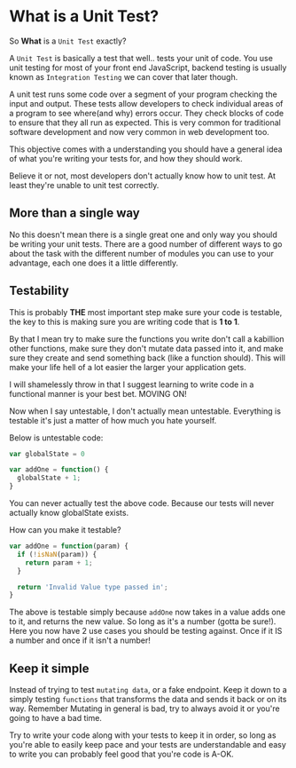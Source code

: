 # What is a Unit Test?

So **What** is a `Unit Test` exactly?

A `Unit Test` is basically a test that well.. tests your unit of code. You use unit testing for most of your front end JavaScript, backend testing is usually known as `Integration Testing` we can cover that later though.

A unit test runs some code over a segment of your program checking the input and output. These tests allow developers to check individual areas of a program to see where(and why) errors occur. They check blocks of code to ensure that they all run as expected. This is very common for traditional software development and now very common in web development too.

This objective comes with a understanding you should have a general idea of what you're writing your tests for, and how they should work. 

Believe it or not, most developers don't actually know how to unit test. At least they're unable to unit test correctly.

## More than a single way

No this doesn't mean there is a single great one and only way you should be writing your unit tests. There are a good number of different ways to go about the task with the different number of modules you can use to your advantage, each one does it a little differently.

## Testability

This is probably **THE** most important step make sure your code is testable, the key to this is making sure you are writing code that is **1 to 1**.

By that I mean try to make sure the functions you write don't call a kabillion other functions, make sure they don't mutate data passed into it, and make sure they create and send something back (like a function should). This will make your life hell of a lot easier the larger your application gets. 

I will shamelessly throw in that I suggest learning to write code in a functional manner is your best bet. MOVING ON!

Now when I say untestable, I don't actually mean untestable. Everything is testable it's just a matter of how much you hate yourself.

Below is untestable code:

```js
var globalState = 0

var addOne = function() {
  globalState + 1;
}
```

You can never actually test the above code. Because our tests will never actually know globalState exists.

How can you make it testable?

```js
var addOne = function(param) {
  if (!isNaN(param)) {
    return param + 1;
  }

  return 'Invalid Value type passed in';
}
```

The above is testable simply because `addOne` now takes in a value adds one to it, and returns the new value. So long as it's a number (gotta be sure!). Here you now have 2 use cases you should be testing against. Once if it IS a number and once if it isn't a number!


## Keep it simple

Instead of trying to test `mutating data`, or a fake endpoint. Keep it down to a simply testing `functions` that transforms the data and sends it back or on its way. Remember Mutating in general is bad, try to always avoid it or you're going to have a bad time.

Try to write your code along with your tests to keep it in order, so long as you're able to easily keep pace and your tests are understandable and easy to write you can probably feel good that you're code is A-OK.

